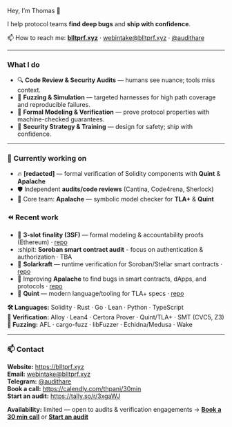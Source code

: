 Hey, I’m Thomas 👋

I help protocol teams **find deep bugs** and **ship with confidence**.

📫 How to reach me: **[blltprf.xyz](https://blltprf.xyz)** · webintake@blltprf.xyz · [@audithare](https://t.me/audithare)

---

### What I do
- 🔍 **Code Review & Security Audits** — humans see nuance; tools miss context.
- 🧪 **Fuzzing & Simulation** — targeted harnesses for high path coverage and reproducible failures.
- 📐 **Formal Modeling & Verification** — prove protocol properties with machine-checked guarantees.
- 🧭 **Security Strategy & Training** — design for safety; ship with confidence.

---

### 🚂 Currently working on
- 🔥 **[redacted]** — formal verification of Solidity components with **Quint** & **Apalache**
- 🛡️ Independent **audits/code reviews** (Cantina, Code4rena, Sherlock)
- 💙 Core team: **Apalache** — symbolic model checker for **TLA+** & **Quint**

### ⏪ Recent work
- 🍩 **3-slot finality (3SF)** — formal modeling & accountability proofs (Ethereum) · [repo](https://github.com/freespek/ssf-mc)
- :shipit: **Soroban smart contract audit** - focus on authentication & authorization  · TBA 
- 🌟 **Solarkraft** — runtime verification for Soroban/Stellar smart contracts · [repo](https://github.com/freespek/solarkraft)
- 🎠 Improving **Apalache** to find bugs in smart contracts, dApps, and protocols · [repo](https://github.com/apalache-mc/apalache)
- 🍭 **Quint** — modern language/tooling for TLA+ specs · [repo](https://github.com/informalsystems/quint)

**🛠️ Languages:** Solidity · Rust · Go · Lean · Python · TypeScript  
**📐 Verification:** Alloy · Lean4 · Certora Prover · Quint/TLA+ · SMT (CVC5, Z3)  
**🧪 Fuzzing:** AFL · cargo-fuzz · libFuzzer · Echidna/Medusa · Wake

---

### 📫 Contact
**Website:** https://blltprf.xyz  
**Email:** webintake@blltprf.xyz  
**Telegram:** [@audithare](https://t.me/audithare)  
**Book a call:** https://calendly.com/thpani/30min  
**Start an audit:** https://tally.so/r/3xgaWJ

**Availability:** limited — open to audits & verification engagements → **[Book a 30 min call](https://calendly.com/thpani/30min)** or **[Start an audit](https://tally.so/r/3xgaWJ)**
